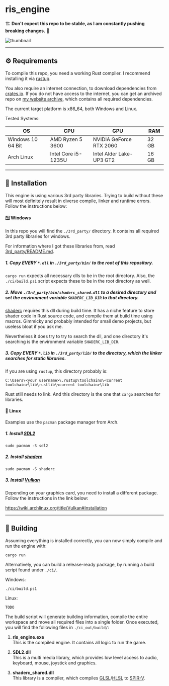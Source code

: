 # ris_engine

🏗️ **Don't expect this repo to be stable, as I am constantly pushing breaking changes.** 👷

![thumbnail](images/ris_engine_small.png "DALL·E: \"an expressive oil painting of an engine, burning is colourful pigments\"")

---

## ⚙️ Requirements

To compile this repo, you need a working Rust compiler. I recommend installing it via [rustup](https://www.rust-lang.org/tools/install).

You also require an internet connection, to download dependencies from [crates.io](https://crates.io/). If you do not have access to the internet, you can get an archived repo on [my website archive](https://www.rismosch.com/archive), which contains all required dependencies.

The current target platform is x86_64, both Windows and Linux.

Tested Systems:

| OS                | CPU                 | GPU                      | RAM   |
| ----------------- | ------------------- | ------------------------ | ----- |
| Windows 10 64 Bit | AMD Ryzen 5 3600    | NVIDIA GeForce RTX 2060  | 32 GB |
| Arch Linux        | Intel Core i5-1235U | Intel Alder Lake-UP3 GT2 | 16 GB |

---

## 🔧 Installation

This engine is using various 3rd party libraries. Trying to build without these will most definitely result in diverse compile, linker and runtime errors. Follow the instructions below:

#### 🪟 Windows

In this repo you will find the   `./3rd_party/` directory. It contains all required 3rd party libraries for windows.

For information where I got these libraries from, read [3rd_party/README.md](3rd_party/README.md). 

##### 1. Copy _EVERY_ `*.dll` in `./3rd_party/bin/` to the root of this repository.

`cargo run` expects all necessary dlls to be in the root directory. Also, the `./ci/build.ps1` script expects these to be in the root directory as well.

##### 2. Move `./3rd_party/bin/shaderc_shared.dll` to a desired directory and set the environment variable `SHADERC_LIB_DIR` to that directory.

[shaderc](https://crates.io/crates/shaderc) requires this dll during build time. It has a niche feature to store shader code in Rust source code, and compile them at build time using macros. Gimmicky and probably intended for small demo projects, but useless bloat if you ask me.

Nevertheless it does try to try to search the dll, and one directory it's searching is the environment variable `SHADERC_LIB_DIR`. 

##### 3. Copy _EVERY_ `*.lib` in `./3rd_party/lib/` to the directory, which the linker searches for static libraries.

If you are using `rustup`, this directory probably is:

    C:\Users\<your username>\.rustup\toolchains\<current toolchain>\lib\rustlib\<current toolchain>\lib

Rust still needs to link. And this directory is the one that `cargo` searches for libraries.

#### 🐧 Linux

Examples use the `pacman` package manager from Arch.

##### 1. Install [SDL2](https://archlinux.org/packages/extra/x86_64/sdl2/)

    sudo pacman -S sdl2

##### 2. Install [shaderc](https://archlinux.org/packages/extra/x86_64/shaderc/)

    sudo pacman -S shaderc

##### 3. Install [Vulkan](https://wiki.archlinux.org/title/Vulkan)

Depending on your graphics card, you need to install a different package. Follow the instructions in the link below:

https://wiki.archlinux.org/title/Vulkan#Installation

---

## 🔨 Building

Assuming everything is installed correctly, you can now simply compile and run the engine with:

    cargo run

Alternatively, you can build a release-ready package, by running a build script found under `./ci/`.

Windows:

    ./ci/build.ps1

Linux:

    TODO

The build script will generate building information, compile the entire workspace and move all required files into a single folder. Once executed, you will find the following files in `./ci_out/build/`:

1. **ris_engine.exe**  
   This is the compiled engine. It contains all logic to run the game.

2. **SDL2.dll**  
   This is a multi media library, which provides low level access to audio, keyboard, mouse, joystick and graphics.

3. **shaderc_shared.dll**  
   This library is a compiler, which compiles [GLSL](https://www.khronos.org/opengl/wiki/Core_Language_(GLSL))/[HLSL](https://learn.microsoft.com/en-us/windows/win32/direct3dhlsl/dx-graphics-hlsl) to [SPIR-V](https://www.khronos.org/spir/).

